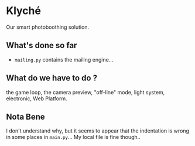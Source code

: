 ﻿# Klyché

Our smart photoboothing solution.

## What's done so far

* `mailing.py` contains the mailing engine...

## What do we have to do ?

the game loop, the camera preview, "off-line" mode, light system, electronic, Web Platform.

## Nota Bene

I don't understand why, but it seems to appear that the indentation is wrong in some places in `main.py`... My local file is fine though..